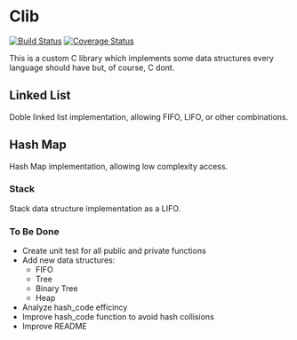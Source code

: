 # Clib
[![Build Status](https://travis-ci.com/perseoGI/Clib.svg?branch=master)](https://travis-ci.com/perseoGI/Clib)
[![Coverage Status](https://coveralls.io/repos/github/perseoGI/Clib/badge.svg?branch=master)](https://coveralls.io/github/perseoGI/Clib?branch=master)

This is a custom C library which implements some data structures every language should have but, of course, C dont.

## Linked List

Doble linked list implementation, allowing FIFO, LIFO, or other combinations.


## Hash Map

Hash Map implementation, allowing low complexity access.

### Stack

Stack data structure implementation as a LIFO.

### To Be Done

- Create unit test for all public and private functions
- Add new data structures:
    + FIFO
    + Tree
    + Binary Tree
    + Heap
- Analyze hash_code efficincy
- Improve hash_code function to avoid hash collisions
- Improve README
